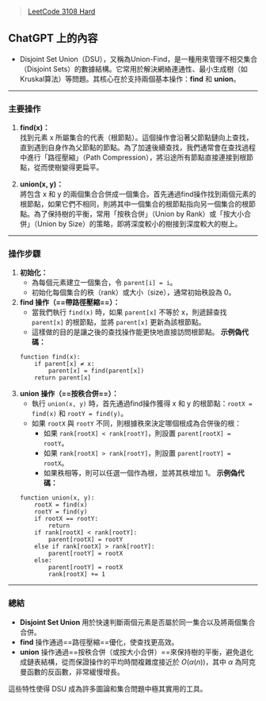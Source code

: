> [LeetCode 3108 Hard](https://leetcode.com/problems/minimum-cost-walk-in-weighted-graph/description/?envType=daily-question&envId=2025-03-20)
## ChatGPT 上的內容
- Disjoint Set Union（DSU），又稱為Union-Find，是一種用來管理不相交集合（Disjoint Sets）的數據結構。它常用於解決網絡連通性、最小生成樹（如Kruskal算法）等問題。其核心在於支持兩個基本操作：**find** 和 **union**。
---
### 主要操作
1. **find(x)：**  
    找到元素 x 所屬集合的代表（根節點）。這個操作會沿著父節點鏈向上查找，直到遇到自身作為父節點的節點。為了加速後續查找，我們通常會在查找過程中進行「路徑壓縮」（Path Compression），將沿途所有節點直接連接到根節點，從而使樹變得更扁平。
    
2. **union(x, y)：**  
    將包含 x 和 y 的兩個集合合併成一個集合。首先通過find操作找到兩個元素的根節點，如果它們不相同，則將其中一個集合的根節點指向另一個集合的根節點。為了保持樹的平衡，常用「按秩合併」（Union by Rank）或「按大小合併」（Union by Size）的策略，即將深度較小的樹接到深度較大的樹上。
---
### 操作步驟
1. **初始化：**
    - 為每個元素建立一個集合，令 `parent[i] = i`。
    - 初始化每個集合的秩（rank）或大小（size），通常初始秩設為 0。
2. **find 操作（==帶路徑壓縮==）：**
    - 當我們執行 `find(x)` 時，如果 `parent[x]` 不等於 x，則遞歸查找 `parent[x]` 的根節點，並將 `parent[x]` 更新為該根節點。
    - 這樣做的目的是讓之後的查找操作能更快地直接訪問根節點。
    **示例偽代碼：**
    ```
    function find(x):
        if parent[x] ≠ x:
            parent[x] = find(parent[x])
        return parent[x]
    ```
3. **union 操作（==按秩合併==）：**
    - 執行 `union(x, y)` 時，首先通過find操作獲得 x 和 y 的根節點：`rootX = find(x)` 和 `rootY = find(y)`。
    - 如果 `rootX` 與 `rootY` 不同，則根據秩來決定哪個根成為合併後的根：
        - 如果 `rank[rootX] < rank[rootY]`，則設置 `parent[rootX] = rootY`。
        - 如果 `rank[rootX] > rank[rootY]`，則設置 `parent[rootY] = rootX`。
        - 如果秩相等，則可以任選一個作為根，並將其秩增加 1。
    **示例偽代碼：**
    ```
    function union(x, y):
        rootX = find(x)
        rootY = find(y)
        if rootX == rootY:
            return
        if rank[rootX] < rank[rootY]:
            parent[rootX] = rootY
        else if rank[rootX] > rank[rootY]:
            parent[rootY] = rootX
        else:
            parent[rootY] = rootX
            rank[rootX] += 1
    ```
---
### 總結
- **Disjoint Set Union** 用於快速判斷兩個元素是否屬於同一集合以及將兩個集合合併。
- **find** 操作通過==路徑壓縮==優化，使查找更高效。
- **union** 操作通過==按秩合併（或按大小合併）==來保持樹的平衡，避免退化成鏈表結構，從而保證操作的平均時間複雜度接近於 $O(\alpha(n))$，其中 $\alpha$ 為阿克曼函數的反函數，非常緩慢增長。

這些特性使得 DSU 成為許多圖論和集合問題中極其實用的工具。